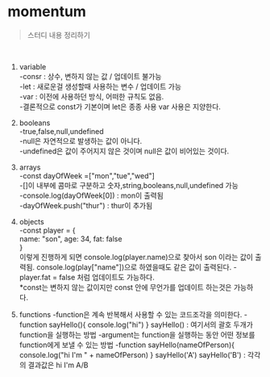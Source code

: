 # momentum
>스터디 내용 정리하기
<br>

1. variable  
    -consr : 상수, 변하지 않는 값 / 업데이트 불가능  
    -let : 새로운걸 생성할때 사용하는 변수 / 업데이트 가능  
    -var : 이전에 사용하던 방식, 어떠한 규칙도 없음.  
    -결론적으로 const가 기본이며 let은 종종 사용 var 사용은 지양한다.  

2. booleans  
    -true,false,null,undefined  
    -null은 자연적으로 발생하는 값이 아니다.  
    -undefined은 값이 주어지지 않은 것이며 null은 값이 비어있는 것이다.  

3. arrays  
    -const dayOfWeek =["mon","tue","wed"]  
    -[]이 내부에 콤마로 구분하고 숫자,string,booleans,null,undefined 가능  
    -console.log(dayOfWeek[0]) : mon이 출력됨  
    -dayOfWeek.push("thur") : thur이 추가됨  

4. objects  
    -const player = {  
        name: "son", age: 34, fat: false  
    }  
    이렇게 진행하게 되면 console.log(player.name)으로 찾아서 son 이라는 값이 출력됨.
    console.log(play["name"])으로 하였을때도 같은 값이 출력된다.
    -player.fat = false 처럼 업데이트도 가능하다.  
    *const는 변하지 않는 값이지만 const 안에 무언가를 업데이트 하는것은 가능하다.  

5. functions
    -function은 계속 반복해서 사용할 수 있는 코드조각을 의미한다.
    -function sayHello(){
        console.log("hi")
    }
    sayHello() : 여기서의 괄호 두개가 function을 실행하는 방법
    -argument는 function을 실행하는 동안 어떤 정보를 function에게 보낼 수 있는 방법
    -function sayHello(nameOfPerson){
        console.log("hi I'm " + nameOfPerson)
    }
    sayHello('A')
    sayHello('B') : 각각의 결과값은 hi I'm A/B
    